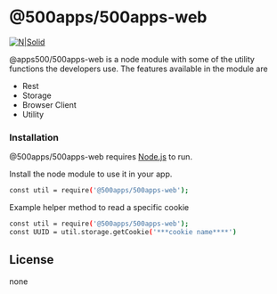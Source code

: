 # @500apps/500apps-web

[![N|Solid](https://cdnsite.500apps.com/images/500_apps_logo_svg_svg_1551438774444-140x47.svg)](https://500apps.com)

@apps500/500apps-web is a node module with some of the utility functions the developers use.
The features available in the module are
  - Rest
  - Storage
  - Browser Client
  - Utility

### Installation

@500apps/500apps-web requires [Node.js](https://nodejs.org/) to run.

Install the node module to use it in your app.

```sh
const util = require('@500apps/500apps-web');
```

Example helper method to read a specific cookie 

```sh
const util = require('@500apps/500apps-web');
const UUID = util.storage.getCookie('***cookie name****')
```

License
----
none